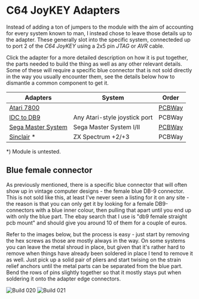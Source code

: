 # C64 JoyKEY Adapters
Instead of adding a ton of jumpers to the module with the aim of accounting for every system known to man, I instead chose to leave those details up to the adapter. These generally slot into the specific system, connecteded up to port 2 of the *C64 JoyKEY* using a 2x5 pin *JTAG* or *AVR* cable.

Click the adapter for a more detailed description on how it is put together, the parts needed to build the thing as well as any other relevant details. Some of these will require a specific blue connector that is not sold directly in the way you usually encounter them, see the details below how to dismantle a common component to get it.

| Adapters                                                                                           | System                        | Order   |
| -------------------------------------------------------------------------------------------------- | ----------------------------- | ------- |
| [Atari 7800](https://github.com/tebl/C64-JoyKEY/tree/main/adapters/Atari%207800)                   |                               | [PCBWay](https://www.pcbway.com/project/shareproject/C64_JoyKEY__Atari_7800_adapter_.html) |
| [IDC to DB9](https://github.com/tebl/C64-JoyKEY/tree/main/adapters/IDC%20to%20DB9)                 | Any Atari-style joystick port | PCBWay |
| [Sega Master System](https://github.com/tebl/C64-JoyKEY/tree/main/adapters/Sega%20Master%20System) | Sega Master System I/II       | [PCBWay](https://www.pcbway.com/project/shareproject/C64_JoyKEY__Sega_Master_System_adapter_.html)  |
| [Sinclair](https://github.com/tebl/C64-JoyKEY/tree/main/adapters/Sinclair) *                       | ZX Spectrum +2/+3             | PCBWay  |

*) Module is untested.

## Blue female connector
As previously mentioned, there is a specific blue connector that will often show up in vintage computer designs - the female blue DB-9 connector. This is not sold like this, at least I've never seen a listing for it on any site - the reason is that you can only get it by looking for a female DB9-connectors with a blue inner colour, then pulling that apart until you end up with only the blue part. The ebay search that I use is "db9 female straight pcb mount" and should give you around 10 of them for a couple of euros.

Refer to the images below, but the process is easy - just start by removing the hex screws as those are mostly always in the way. On some systems you can leave the metal shroud in place, but given that it's rather hard to remove when things have already been soldered in place I tend to remove it as well. Just pick up a solid pair of pliers and start twising on the strain relief anchors until the metal parts can be separated from the blue part. Bend the rows of pins slightly together so that it mostly stays put when soldering it onto the adapter edge connectors.

![Build 020](https://github.com/tebl/C64-JoyKEY/raw/main/gallery/build_020.jpg)
![Build 021](https://github.com/tebl/C64-JoyKEY/raw/main/gallery/build_021.jpg)